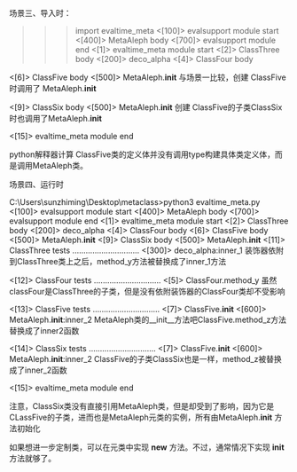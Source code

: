 
场景三、导入时：

>>> import evaltime_meta
<[100]> evalsupport module start
<[400]> MetaAleph body
<[700]> evalsupport module end
<[1]> evaltime_meta module start
<[2]> ClassThree body
<[200]> deco_alpha
<[4]> ClassFour body

<[6]> ClassFive body
<[500]> MetaAleph.__init__
 与场景一比较，创建 ClassFive 时调用了 MetaAleph.__init__

<[9]> ClassSix body
<[500]> MetaAleph.__init__ 
创建 ClassFive的子类ClassSix时也调用了MetaAleph.__init__

<[15]> evaltime_meta module end
>>>

python解释器计算 ClassFive类的定义体并没有调用type构建具体类定义体，而是调用MetaAleph类。


场景四、运行时


C:\Users\sunzhiming\Desktop\metaclass>python3 evaltime_meta.py
<[100]> evalsupport module start
<[400]> MetaAleph body
<[700]> evalsupport module end
<[1]> evaltime_meta module start
<[2]> ClassThree body
<[200]> deco_alpha
<[4]> ClassFour body
<[6]> ClassFive body
<[500]> MetaAleph.__init__
<[9]> ClassSix body
<[500]> MetaAleph.__init__
<[11]> ClassThree tests ..............................
<[300]> deco_alpha:inner_1
装饰器依附到ClassThree类上之后，method_y方法被替换成了inner_1方法

<[12]> ClassFour tests ..............................
<[5]> ClassFour.method_y
虽然classFour是ClassThree的子类，但是没有依附装饰器的ClassFour类却不受影响

<[13]> ClassFive tests ..............................
<[7]> ClassFive.__init__
<[600]> MetaAleph.__init__:inner_2
MetaAleph类的__init__方法吧ClassFive.method_z方法替换成了inner2函数

<[14]> ClassSix tests ..............................
<[7]> ClassFive.__init__
<[600]> MetaAleph.__init__:inner_2
ClassFive的子类ClassSix也是一样，method_z被替换成了inner_2函数

<[15]> evaltime_meta module end


注意，ClassSix类没有直接引用MetaAleph类，但是却受到了影响，因为它是CLassFive的子类，进而也是MetaAleph元类的实例，所有由MetaAleph.__init__ 方法初始化

如果想进一步定制类，可以在元类中实现 __new__ 方法。不过，通常情况下实现 __init__ 方法就够了。